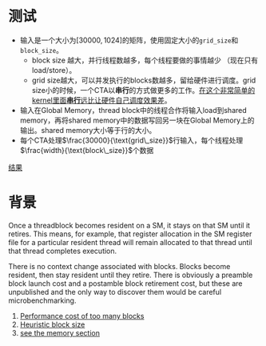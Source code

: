 # 测试

- 输入是一个大小为$[30000, 1024]$的矩阵，使用固定大小的`grid_size`和`block_size`。
    - block size 越大，并行线程数越多，每个线程要做的事情越少 （现在只有load/store）。
    - grid size越大，可以并发执行的blocks数越多，留给硬件进行调度。grid size小的时候，一个CTA以**串行**的方式做更多的工作。<ins>在这个非常简单的kernel里面**串行**远比让硬件自己调度效果差</ins>。
- 输入在Global Memory，thread block中的线程合作将输入load到shared memory，再将shared memory中的数据写回另一块在Global Memory上的输出。shared memory大小等于行的大小。
- 每个CTA处理$\frac{30000}{\text{grid\_size}}$行输入，每个线程处理$\frac{width}{\text{block\_size}}$个数据

[结果](figures/data.tsv)


# 背景

Once a threadblock becomes resident on a SM, it stays on that SM until it retires.
This means, for example, that register allocation in the SM register file for a particular resident thread will remain allocated to that thread until that thread completes execution.

There is no context change associated with blocks. Blocks become resident, then stay resident until they retire. There is obviously a preamble block launch cost and a postamble block retirement cost, but these are unpublished and the only way to discover them would be careful microbenchmarking.

1. [Performance cost of too many blocks](https://forums.developer.nvidia.com/t/performance-cost-of-too-many-blocks/67982/8)
1. [Heuristic block size](https://github.com/jaredhoberock/cuda_launch_config)
1. [see the memory section](https://docs.nvidia.com/nsight-compute/ProfilingGuide/index.html#memory-chart)
